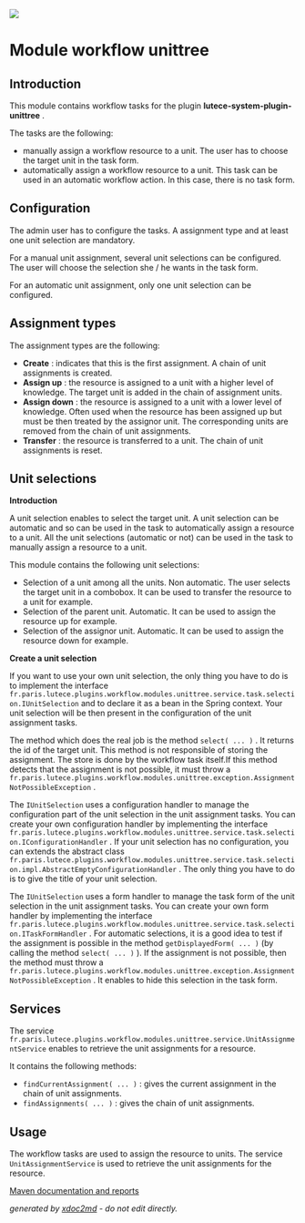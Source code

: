 ![](http://dev.lutece.paris.fr/jenkins/buildStatus/icon?job=directory-module-workflow-unittree-deploy)
# Module workflow unittree

## Introduction

This module contains workflow tasks for the plugin **lutece-system-plugin-unittree** .

The tasks are the following:
 
* manually assign a workflow resource to a unit. The user has to choose the target unit in the task form.
* automatically assign a workflow resource to a unit. This task can be used in an automatic workflow action. In this case, there is no task form.


## Configuration

The admin user has to configure the tasks. A assignment type and at least one unit selection are mandatory.

For a manual unit assignment, several unit selections can be configured. The user will choose the selection she / he wants in the task form.

For an automatic unit assignment, only one unit selection can be configured.

## Assignment types

The assignment types are the following:
 
*  **Create** : indicates that this is the first assignment. A chain of unit assignments is created.
*  **Assign up** : the resource is assigned to a unit with a higher level of knowledge. The target unit is added in the chain of assignment units.
*  **Assign down** : the resource is assigned to a unit with a lower level of knowledge. Often used when the resource has been assigned up but must be then treated by the assignor unit. The corresponding units are removed from the chain of unit assignments.
*  **Transfer** : the resource is transferred to a unit. The chain of unit assignments is reset.


## Unit selections

 **Introduction** 

A unit selection enables to select the target unit. A unit selection can be automatic and so can be used in the task to automatically assign a resource to a unit. All the unit selections (automatic or not) can be used in the task to manually assign a resource to a unit.

This module contains the following unit selections:
 
* Selection of a unit among all the units. Non automatic. The user selects the target unit in a combobox. It can be used to transfer the resource to a unit for example.
* Selection of the parent unit. Automatic. It can be used to assign the resource up for example.
* Selection of the assignor unit. Automatic. It can be used to assign the resource down for example.


 **Create a unit selection** 

If you want to use your own unit selection, the only thing you have to do is to implement the interface `fr.paris.lutece.plugins.workflow.modules.unittree.service.task.selection.IUnitSelection` and to declare it as a bean in the Spring context. Your unit selection will be then present in the configuration of the unit assignment tasks.

The method which does the real job is the method `select( ... )` . It returns the id of the target unit. This method is not responsible of storing the assignment. The store is done by the workflow task itself.If this method detects that the assignment is not possible, it must throw a `fr.paris.lutece.plugins.workflow.modules.unittree.exception.AssignmentNotPossibleException` .

The `IUnitSelection` uses a configuration handler to manage the configuration part of the unit selection in the unit assignment tasks. You can create your own configuration handler by implementing the interface `fr.paris.lutece.plugins.workflow.modules.unittree.service.task.selection.IConfigurationHandler` . If your unit selection has no configuration, you can extends the abstract class `fr.paris.lutece.plugins.workflow.modules.unittree.service.task.selection.impl.AbstractEmptyConfigurationHandler` . The only thing you have to do is to give the title of your unit selection.

The `IUnitSelection` uses a form handler to manage the task form of the unit selection in the unit assignment tasks. You can create your own form handler by implementing the interface `fr.paris.lutece.plugins.workflow.modules.unittree.service.task.selection.ITaskFormHandler` . For automatic selections, it is a good idea to test if the assignment is possible in the method `getDisplayedForm( ... )` (by calling the method `select( ... )` ). If the assignment is not possible, then the method must throw a `fr.paris.lutece.plugins.workflow.modules.unittree.exception.AssignmentNotPossibleException` . It enables to hide this selection in the task form.

## Services

The service `fr.paris.lutece.plugins.workflow.modules.unittree.service.UnitAssignmentService` enables to retrieve the unit assignments for a resource.

It contains the following methods:
 
*  `findCurrentAssignment( ... )` : gives the current assignment in the chain of unit assignments.
*  `findAssignments( ... )` : gives the chain of unit assignments.


## Usage

The workflow tasks are used to assign the resource to units. The service `UnitAssignmentService` is used to retrieve the unit assignments for the resource.


[Maven documentation and reports](http://dev.lutece.paris.fr/plugins/module-workflow-unittree/)



 *generated by [xdoc2md](https://github.com/lutece-platform/tools-maven-xdoc2md-plugin) - do not edit directly.*